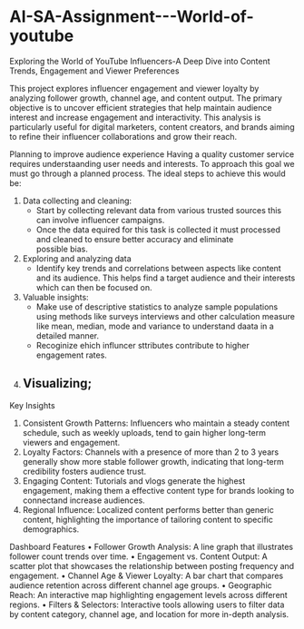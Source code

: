 # AI-SA-Assignment---World-of-youtube
 Exploring the World of YouTube Influencers-A Deep Dive into Content Trends, Engagement and Viewer Preferences

This project explores influencer engagement and viewer loyalty by analyzing follower growth, channel age, and content output. The primary objective is to uncover efficient strategies that help maintain audience interest and increase engagement and interactivity. This analysis is particularly useful for digital marketers, content creators, and
brands aiming to refine their influencer collaborations and grow their reach.

Planning to improve audience experience 
Having a quality customer service requires understaanding user needs and interests. To approach this goal we must go through a planned process. The ideal steps to achieve this would be:
1. Data collecting and cleaning:
   - Start by collecting relevant data from various trusted sources this can involve influencer campaigns.
   - Once the data equired for this task is collected it must processed and cleaned to ensure better accuracy and eliminate   
     possible bias.
2. Exploring and analyzing data
   - Identify key trends and correlations between aspects like content and its audience. This helps find a target audience and their interests which can then be focused on.
3. Valuable insights:
   - Make use of descriptive statistics to analyze sample populations using methods like surveys interviews and other  calculation measure like mean, median, mode and 
     variance to understand daata in a detailed manner.
   - Recoginize ehich influncer sttributes contribute to higher engagement rates.
4. Visualizing;
   - 
 
   

Key Insights
1. Consistent Growth Patterns: Influencers who maintain a steady content
schedule, such as weekly uploads, tend to gain higher long-term viewers and engagement.
2. Loyalty Factors: Channels with a presence of more than 2 to 3 years generally
show more stable follower growth, indicating that long-term credibility fosters audience trust.
3. Engaging Content: Tutorials and vlogs generate the highest engagement, making them a effective content type for brands looking to connectand increase audiences.
4. Regional Influence: Localized content performs better than generic content, highlighting the importance of tailoring content to specific demographics.

Dashboard Features
• Follower Growth Analysis: A line graph that illustrates follower count trends over time.
• Engagement vs. Content Output: A scatter plot that showcases the
relationship between posting frequency and engagement.
• Channel Age & Viewer Loyalty: A bar chart that compares audience retention across different channel age groups.
• Geographic Reach: An interactive map highlighting engagement levels across different regions.
• Filters & Selectors: Interactive tools allowing users to filter data by content category, channel age, and location for more in-depth analysis.



